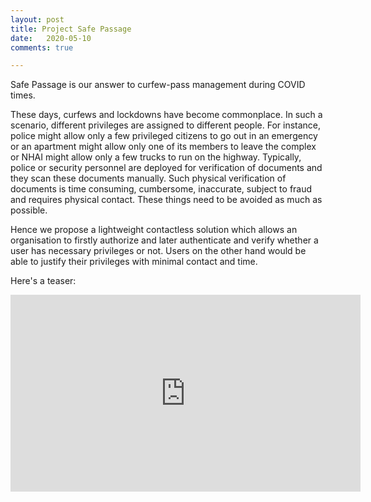 ```yaml
---
layout: post
title: Project Safe Passage
date:   2020-05-10
comments: true

---
```


Safe Passage is our answer to curfew-pass management during COVID times.

These days, curfews and lockdowns have become commonplace. In such a scenario, different privileges are assigned to different people. For instance, police might allow only a few privileged citizens to go out in an emergency or an apartment might allow only one of its members to leave the complex or NHAI might allow only a few trucks to run on the highway. Typically, police or security personnel are deployed for verification of documents and they scan these documents manually. Such physical verification of documents is time consuming, cumbersome, inaccurate, subject to fraud and requires physical contact. These things need to be avoided as much as possible.

Hence we propose a lightweight contactless solution which allows an organisation to firstly authorize and later authenticate and verify whether a user has necessary privileges or not. Users on the other hand would be able to justify their privileges with minimal contact and time.

Here's a teaser:

<iframe width="560" height="315" src="https://www.youtube.com/embed/nQlnpJVLqyI" frameborder="0" allow="accelerometer; autoplay; encrypted-media; gyroscope; picture-in-picture" allowfullscreen></iframe>
